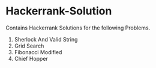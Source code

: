 # Hackerrank-Solution
Contains Hackerrank Solutions for the following Problems.                  
1. Sherlock And Valid String     
2. Grid Search
3. Fibonacci Modified                
4. Chief Hopper
